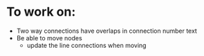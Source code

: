 # To work on:
* Two way connections have overlaps in connection number text
* Be able to move nodes
  * update the line connections when moving
